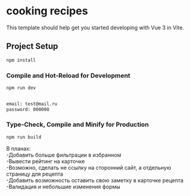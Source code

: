 # cooking recipes
This template should help get you started developing with Vue 3 in Vite.

## Project Setup

```sh
npm install
```

### Compile and Hot-Reload for Development

```sh
npm run dev


email: test@mail.ru
password: 000000
```

### Type-Check, Compile and Minify for Production

```sh
npm run build
```

В планах:  
-Добавить больше фильтрации в избранном  
-Вывести рейтинг на карточке  
-Возможно, сделать не ссылку на сторонний сайт, а отдельную страницу для рецепта  
-Добавить возможность оставить свою заметку в карточке рецепта
-Валидация и небольшие изменения формы 
